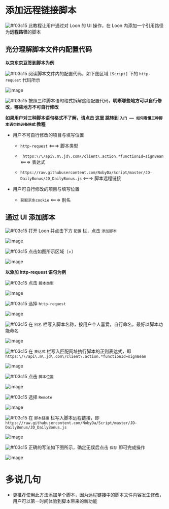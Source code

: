 # 添加远程链接脚本

![#f03c15](https://placehold.it/15/f03c15/000000?text=+) 此教程让用户通过对 Loon 的 UI 操作，在 Loon 内添加一个引用路径为**远程路径**的脚本

## 充分理解脚本文件内配置代码

**以京东京豆签到脚本为例**

![#f03c15](https://placehold.it/15/f03c15/000000?text=+) 阅读脚本文件内的配置代码，如下图区域 `[Script]` 下的 `http-request` 代码所示

![image](https://raw.githubusercontent.com/chiupam/tutorial-image/master/Loon/Plus/JD-DailyBonus_http-request.jpg)

![#f03c15](https://placehold.it/15/f03c15/000000?text=+) 按照三种脚本语句格式拆解这段配置代码，**明晰哪些地方可以自行修改，哪些地方不可自行修改**

**如果用户对三种脚本语句格式不了解，请点击 [这里](https://github.com/chiupam/tutorial/blob/master/Loon/Plus/JaveScript_Format.md) 跳转到 `入门 —— 如何看懂三种脚本语句的必备格式` 教程**

- 用户不可自行修改的项目与填写位置

  - `http-request` <===> 脚本类型

  - ` https:\/\/api\.m\.jd\.com\/client\.action.*functionId=signBean` <===> 表达式
  
  - `https://raw.githubusercontent.com/NobyDa/Script/master/JD-DailyBonus/JD_DailyBonus.js` <===> 脚本远程链接

- 用户可自行修改的项目与填写位置

  - `获取京东cookie` <===> 别名

## 通过 UI 添加脚本

![#f03c15](https://placehold.it/15/f03c15/000000?text=+) 打开 Loon 并点击下方 `配置` 栏，点击 `添加脚本`

![image](https://raw.githubusercontent.com/chiupam/tutorial-image/master/Loon/Plus/Local_Script.jpg)

![#f03c15](https://placehold.it/15/f03c15/000000?text=+) 点击如图所示区域（+）

![image](https://raw.githubusercontent.com/chiupam/tutorial-image/master/Loon/Plus/Local_Script_1.jpg)

**以添加 http-request 语句为例**

![#f03c15](https://placehold.it/15/f03c15/000000?text=+) 点击 `脚本类型`

![image](https://raw.githubusercontent.com/chiupam/tutorial-image/master/Loon/Plus/Local_Script_2.jpg)

![#f03c15](https://placehold.it/15/f03c15/000000?text=+) 选择 `http-request`

![image](https://raw.githubusercontent.com/chiupam/tutorial-image/master/Loon/Plus/Local_Script_3.jpg)

![#f03c15](https://placehold.it/15/f03c15/000000?text=+) 在 `别名` 栏写入脚本名称，按用户个人喜爱，自行命名，最好以脚本功能命名

![image](https://raw.githubusercontent.com/chiupam/tutorial-image/master/Loon/Plus/Local_Script_4.jpg)

![#f03c15](https://placehold.it/15/f03c15/000000?text=+) 在 `表达式` 栏写入匹配网址执行脚本的正则表达式，即 ` https:\/\/api\.m\.jd\.com\/client\.action.*functionId=signBean`

![image](https://raw.githubusercontent.com/chiupam/tutorial-image/master/Loon/Plus/Local_Script_5.jpg)

![#f03c15](https://placehold.it/15/f03c15/000000?text=+) 点击 `脚本位置`

![image](https://raw.githubusercontent.com/chiupam/tutorial-image/master/Loon/Plus/Local_Script_6.jpg)

![#f03c15](https://placehold.it/15/f03c15/000000?text=+) 选择 `Remote`

![image](https://raw.githubusercontent.com/chiupam/tutorial-image/master/Loon/Plus/Local_Script_7_2.jpg)

![#f03c15](https://placehold.it/15/f03c15/000000?text=+) 在 `脚本链接` 栏写入脚本远程链接，即 `https://raw.githubusercontent.com/NobyDa/Script/master/JD-DailyBonus/JD_DailyBonus.js`

![image](https://raw.githubusercontent.com/chiupam/tutorial-image/master/Loon/Plus/Local_Script_8_2.jpg)

![#f03c15](https://placehold.it/15/f03c15/000000?text=+) 正确的写法如下图所示，确定无误后点击 `保存` 即可完成操作

![image](https://raw.githubusercontent.com/chiupam/tutorial-image/master/Loon/Plus/Local_Script_10_2.jpg)

# 多说几句

- 更推荐使用此方法添加单个脚本，因为远程链接中的脚本文件内容发生修改，用户可以第一时间体验到脚本带来的新功能

